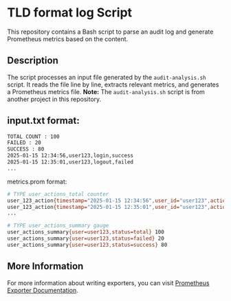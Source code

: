 # TLD format log Script
This repository contains a Bash script to parse an audit log and generate Prometheus metrics based on the content.

## Description
The script processes an input file generated by the `audit-analysis.sh` script. It reads the file line by line, extracts relevant metrics, and generates a Prometheus metrics file. 
**Note:** The `audit-analysis.sh` script is from another project in this repository.

## input.txt format:
```bash
TOTAL COUNT : 100
FAILED : 20
SUCCESS : 80
2025-01-15 12:34:56,user123,login,success
2025-01-15 12:35:01,user123,logout,failed
...
```

metrics.prom format:
```bash
# TYPE user_actions_total counter
user_123_action{timestamp="2025-01-15 12:34:56",user_id="user123",action="login",status="success"} 1
user_123_action{timestamp="2025-01-15 12:35:01",user_id="user123",action="logout",status="failed"} 1
...

# TYPE user_actions_summary gauge
user_actions_summary{user=user123,status=total} 100
user_actions_summary{user=user123,status=failed} 20
user_actions_summary{user=user123,status=success} 80
```

## More Information
For more information about writing exporters, you can visit [Prometheus Exporter Documentation](https://prometheus.io/docs/instrumenting/writing_exporters/).
